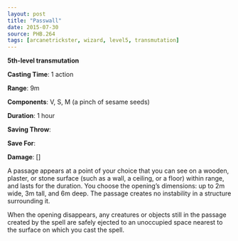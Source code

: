 ```yaml
---
layout: post
title: "Passwall"
date: 2015-07-30
source: PHB.264
tags: [arcanetrickster, wizard, level5, transmutation]
---
```


**5th-level transmutation**

**Casting Time**: 1 action

**Range**: 9m

**Components**: V, S, M (a pinch of sesame seeds)

**Duration**: 1 hour

**Saving Throw**:

**Save For**:

**Damage**: []

A passage appears at a point of your choice that you can see on a wooden, plaster, or stone surface (such as a wall, a ceiling, or a floor) within range, and lasts for the duration. You choose the opening’s dimensions: up to 2m wide, 3m tall, and 6m deep. The passage creates no instability in a structure surrounding it.

When the opening disappears, any creatures or objects still in the passage created by the spell are safely ejected to an unoccupied space nearest to the surface on which you cast the spell.
